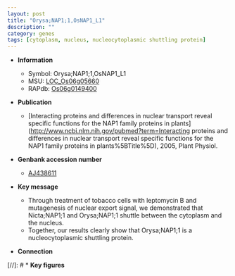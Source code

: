 ```yaml
---
layout: post
title: "Orysa;NAP1;1,OsNAP1_L1"
description: ""
category: genes
tags: [cytoplasm, nucleus, nucleocytoplasmic shuttling protein]
---
```


* **Information**  
    + Symbol: Orysa;NAP1;1,OsNAP1_L1  
    + MSU: [LOC_Os06g05660](http://rice.uga.edu/cgi-bin/ORF_infopage.cgi?orf=LOC_Os06g05660)  
    + RAPdb: [Os06g0149400](http://rapdb.dna.affrc.go.jp/viewer/gbrowse_details/irgsp1?name=Os06g0149400)  

* **Publication**  
    + [Interacting proteins and differences in nuclear transport reveal specific functions for the NAP1 family proteins in plants](http://www.ncbi.nlm.nih.gov/pubmed?term=Interacting proteins and differences in nuclear transport reveal specific functions for the NAP1 family proteins in plants%5BTitle%5D), 2005, Plant Physiol.

* **Genbank accession number**  
    + [AJ438611](http://www.ncbi.nlm.nih.gov/nuccore/AJ438611)

* **Key message**  
    + Through treatment of tobacco cells with leptomycin B and mutagenesis of nuclear export signal, we demonstrated that Nicta;NAP1;1 and Orysa;NAP1;1 shuttle between the cytoplasm and the nucleus.
    + Together, our results clearly show that Orysa;NAP1;1 is a nucleocytoplasmic shuttling protein.

* **Connection**  

[//]: # * **Key figures**  


